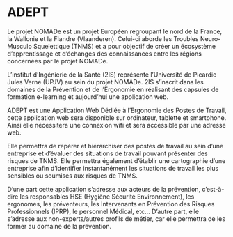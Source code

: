 # ADEPT
Le projet NOMADe est un projet Européen regroupant le nord de la France, la Wallonie et la Flandre (Vlaanderen). Celui-ci aborde les Troubles Neuro-Musculo Squelettique (TNMS) et a pour objectif de créer un écosystème d’apprentissage et d’échanges des connaissances entre les régions concernées par le projet NOMADe.

L’institut d’Ingénierie de la Santé (2IS) représente l’Université de Picardie Jules Verne (UPJV) au sein du projet NOMADe. 2IS s’inscrit dans les domaines de la Prévention et de l’Ergonomie en réalisant des capsules de formation e-learning et aujourd’hui une application web.

ADEPT est une Application Web Dédiée à l’Ergonomie des Postes de Travail, cette application web sera disponible sur ordinateur, tablette et smartphone. Ainsi elle nécessitera une connexion wifi et sera accessible par une adresse web.

Elle permettra de repérer et hiérarchiser des postes de travail au sein d’une entreprise et d’évaluer des situations de travail pouvant présenter des risques de TNMS. Elle permettra également d’établir une cartographie d’une entreprise afin d’identifier instantanément les situations de travail les plus sensibles ou soumises aux risques de TNMS.

D’une part cette application s’adresse aux acteurs de la prévention, c’est-à-dire les responsables HSE (Hygiène Sécurité Environnement), les ergonomes, les préventeurs, les Intervenants en Prévention des Risques Professionnels (IPRP), le personnel Médical, etc… D’autre part, elle s’adresse aux non-experts/autres profils de métier, car elle permettra de les former au domaine de la prévention.
